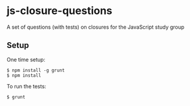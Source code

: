 js-closure-questions
====================

A set of questions (with tests) on closures for the JavaScript study group

## Setup
One time setup:
```
$ npm install -g grunt
$ npm install
```
To run the tests:
```
$ grunt
```
